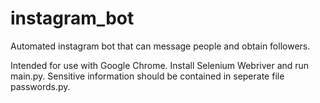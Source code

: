 # instagram_bot
Automated instagram bot that can message people and obtain followers.

Intended for use with Google Chrome. Install Selenium Webriver and run main.py. 
Sensitive information should be contained in seperate file passwords.py.

